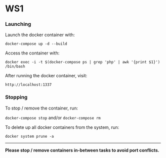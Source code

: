 # WS1

### Launching

Launch the docker container with:

`docker-compose up -d --build`

Access the container with:

`docker exec -i -t $(docker-compose ps | grep 'php' | awk '{print $1}') /bin/bash`

After running the docker container, visit:

`http://localhost:1337` 

### Stopping

To stop / remove the container, run:

`docker-compose stop` and/or `docker-compose rm`

To delete up all docker containers from the system, run:

`docker system prune -a`

--------

**Please stop / remove containers in-between tasks to avoid port conflicts.**